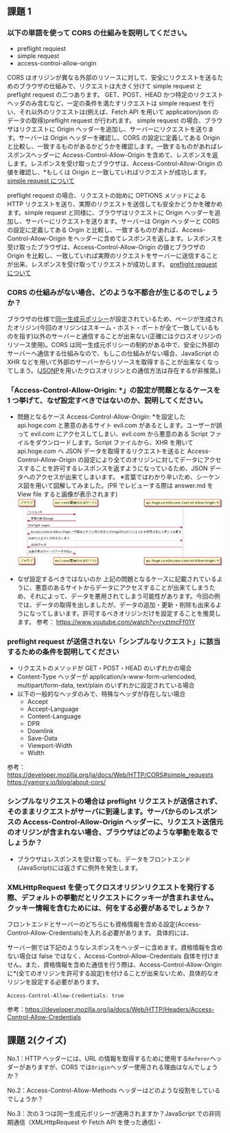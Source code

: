## 課題 1

### 以下の単語を使って CORS の仕組みを説明してください。

- preflight requiest
- simple request
- access-control-allow-origin

CORS はオリジンが異なる外部のリソースに対して、安全にリクエストを送るためのブラウザの仕組みで、リクエストは大きく分けて simple request と preflight request の二つあります。
GET、POST、HEAD かつ特定のリクエストヘッダのみ含むなど、一定の条件を満たすリクエストは simple request を行い、それ以外のリクエストは(例えば、Fetch API を用いて application/json のデータの取得)preflight request が行われます。
simple request の場合、ブラウザはリクエストに Origin ヘッダーを追加し、サーバーにリクエストを送ります。サーバーは Origin ヘッダーを確認し、CORS の設定に定義してある Origin と比較し、一致するものがあるかどうかを確認します。一致するものがあればレスポンスヘッダーに Access-Control-Allow-Origin を含めて、レスポンスを返します。レスポンスを受け取ったブラウザは、Access-Control-Allow-Origin の値を確認し、\*もしくは Origin と一致していればリクエストが成功します。
[simple request について](https://ja.javascript.info/fetch-crossorigin#ref-269)

preflight request の場合、リクエストの始めに OPTIONS メソッドによる HTTP リクエストを送り、実際のリクエストを送信しても安全かどうかを確かめます。simple request と同様に、ブラウザはリクエストに Origin ヘッダーを追加し、サーバーにリクエストを送ります。サーバーは Origin ヘッダーと CORS の設定に定義してある Orgin と比較し、一致するものがあれば、Access-Control-Allow-Origin をヘッダーに含めてレスポンスを返します。レスポンスを受け取ったブラウザは、Access-Control-Allow-Origin の値とブラウザの Origin を比較し、一致していれば実際のリクエストをサーバーに送信することが出来、レスポンスを受け取ってリクエストが成功します。
[preflight request について](https://ja.javascript.info/fetch-crossorigin#ref-271)

### CORS の仕組みがない場合、どのような不都合が生じるのでしょうか？

ブラウザの仕様で[同一生成元ポリシー](https://developer.mozilla.org/ja/docs/Web/Security/Same-origin_policy)が設定されているため、ページが生成されたオリジン(今回のオリジンはスキーム・ホスト・ポートが全て一致しているものを指す)以外のサーバーと通信することが出来ない(正確にはクロスオリジンのリソース使用)。CORS は同一生成元ポリシーの制約がある中で、安全に外部のサーバーへ通信する仕組みなので、もしこの仕組みがない場合、JavaScript の XHR などを用いて外部のサーバーからリソースを取得することが出来なくなってしまう。([JSONP](https://blog.ohgaki.net/stop-using-jsonp)を用いたクロスオリジンとの通信方法は存在するが非推奨。)

### 「Access-Control-Allow-Origin: \*」の設定が問題となるケースを 1 つ挙げて、なぜ設定すべきではないのか、説明してください。

- 問題となるケース
  Access-Control-Allow-Origin: \*を設定した api.hoge.com と悪意のあるサイト evil.com があるとします。ユーザーが誤って evil.com にアクセスしてしまい、evil.com から悪意のある Script ファイルをダウンロードします。Script ファイルから、XHR を用いて api.hoge.com へ JSON データを取得するリクエストを送ると Access-Control-Allow-Origin の設定により全てのオリジンに対してデータにアクセスすることを許可するレスポンスを返すようになっているため、JSON データへのアクセスが出来てしまいます。
  ※言葉ではわかり辛いため、シーケンス図を用いて図解してみました。(PR でレビューする際は answer.md を View file すると画像が表示されます)
  ![問題となるケースのシーケンス図](./images/allow-origin-sample.png '問題となるケースのシーケンス図')

- なぜ設定するべきではないのか
  上記の問題となるケースに記載されているように、悪意のあるサイトからデータにアクセスすることが出来てしまうため、それによって、データを悪用されてしまう可能性があります。今回の例では、データの取得を出しましたが、データの追加・更新・削除も出来るようになってしまいます。許可するべきオリジンだけを設定することを推奨します。
  参考：
  https://www.youtube.com/watch?v=ryztmcFf01Y

### preflight request が送信されない「シンプルなリクエスト」に該当するための条件を説明してください

- リクエストのメソッドが GET・POST・HEAD のいずれかの場合
- Content-Type ヘッダーが application/x-www-form-urlencoded, multipart/form-data, text/plain のいずれかに設定されている場合
- 以下の一般的なヘッダのみで、特殊なヘッダが存在しない場合
  - Accept
  - Accept-Language
  - Content-Language
  - DPR
  - Downlink
  - Save-Data
  - Viewport-Width
  - Width

参考：
https://developer.mozilla.org/ja/docs/Web/HTTP/CORS#simple_requests
https://yamory.io/blog/about-cors/

### シンプルなリクエストの場合は preflight リクエストが送信されず、そのままリクエストがサーバに到達します。サーバからのレスポンスの Access-Control-Allow-Origin ヘッダーに、リクエスト送信元のオリジンが含まれない場合、ブラウザはどのような挙動を取るでしょうか？

- ブラウザはレスポンスを受け取っても、データをフロントエンド(JavaScript)には返さずに例外を発生します。

### XMLHttpRequest を使ってクロスオリジンリクエストを発行する際、デフォルトの挙動だとリクエストにクッキーが含まれません。クッキー情報を含むためには、何をする必要があるでしょうか？

フロントエンドとサーバーのどちらにも資格情報を含める設定(Access-Control-Allow-Credentials)を入れる必要があります。
具体的には、

サーバー側では下記のようなレスポンスをヘッダーに含めます。資格情報を含めない場合は false ではなく、Access-Control-Allow-Credentials 自体を付けません。また、資格情報を含めた通信を行う際は、Access-Control-Allow-Origin に\*(全てのオリジンを許可する設定)を付けることが出来ないため、具体的なオリジンを設定する必要があります。

```
Access-Control-Allow-Credentials: true
```

参考：https://developer.mozilla.org/ja/docs/Web/HTTP/Headers/Access-Control-Allow-Credentials

## 課題 2(クイズ)

No.1：HTTP ヘッダーには、URL の情報を取得するために使用する`Referer`ヘッダーがありますが、CORS では`Origin`ヘッダー使用される理由はなんでしょうか？

No.2：Access-Control-Allow-Methods ヘッダーはどのような役割をしているでしょうか？

No.3：次の３つは同一生成元ポリシーが適用されますか？JavaScript での非同期通信（XMLHttpRequest や Fetch API を使った通信）・<script>タグの src 属性で読み込んだ JavaScript・<img>タグの src 属性で読み込んだ画像

## 課題 3(実装)

## 課題 4(成果物に関する質問)

### 作成した成果物に、試しに CURL で、「Simple request」に該当しない POST リクエストを送信してみましょう。果たして CURL からのリクエストを受けた時、CORS 制約は適用されるでしょうか？その理由を説明してください。
